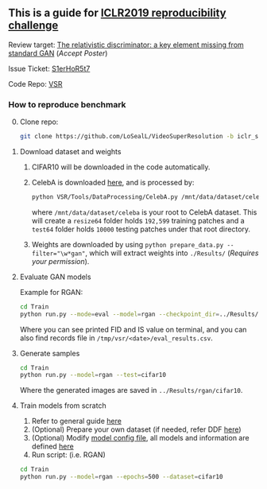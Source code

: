 ## This is a guide for [ICLR2019 reproducibility challenge](https://reproducibility-challenge.github.io/iclr_2019/)

Review target: [The relativistic discriminator: a key element missing from standard GAN](https://openreview.net/forum?id=S1erHoR5t7) (*Accept Poster*)

Issue Ticket: [S1erHoR5t7](https://github.com/reproducibility-challenge/iclr_2019/issues/10)

Code Repo: [VSR](https://github.com/LoSealL/VideoSuperResolution)

### How to reproduce benchmark

0. Clone repo:

    ```bash
    git clone https://github.com/LoSealL/VideoSuperResolution -b iclr_submit
    ```

1. Download dataset and weights

   1. CIFAR10 will be downloaded in the code automatically.
   2. CelebA is downloaded [here](http://mmlab.ie.cuhk.edu.hk/projects/CelebA.html), and is processed by:
      ```bash
      python VSR/Tools/DataProcessing/CelebA.py /mnt/data/dataset/celeba/ --n_test=10000
      ```
      where `/mnt/data/dataset/celeba` is your root to CelebA dataset. This will create a `resize64` folder holds `192,599` training patches and a `test64` folder holds `10000` testing patches under that root directory.

   3. Weights are downloaded by using `python prepare_data.py --filter="\w*gan"`, which will extract weights into `./Results/` (*Requires your permission*).

2. Evaluate GAN models

   Example for RGAN:
   ```bash
   cd Train
   python run.py --mode=eval --model=rgan --checkpoint_dir=../Results/rgan --epochs=500 --test=cifar10 --enable_inception_score --enable_fid
   ```

   Where you can see printed FID and IS value on terminal, and you can also find records file in `/tmp/vsr/<date>/eval_results.csv`.

3. Generate samples

   ```bash
   cd Train
   python run.py --model=rgan --test=cifar10
   ```

   Where the generated images are saved in `../Results/rgan/cifar10`.

4. Train models from scratch

    1. Refer to general guide [here](./README.md)
    2. (Optional) Prepare your own dataset (if needed, refer DDF [here](./Data/README.md))
    3. (Optional) Modify [model config file](./Train/parameters/rgan.yaml), all models and information are defined [here](./VSR/Models/Gan.py)
    4. Run script: (i.e. RGAN)
    ```bash
    cd Train
    python run.py --model=rgan --epochs=500 --dataset=cifar10
    ```